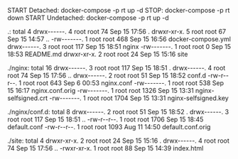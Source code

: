 START Detached:	docker-compose -p rt up -d
STOP: 	docker-compose -p rt down
START Undetached: docker-compose -p rt up -d


.:
total 4
drwx------. 4 root root  74 Sep 15 17:56 .
drwxr-xr-x. 5 root root  67 Sep 15 14:57 ..
-rw-------. 1 root root 468 Sep 15 16:56 docker-compose.yml
drwx------. 3 root root 117 Sep 15 18:51 nginx
-rw-------. 1 root root   0 Sep 15 18:53 README.md
drwxr-xr-x. 2 root root  24 Sep 15 15:16 site

./nginx:
total 16
drwx------. 3 root root  117 Sep 15 18:51 .
drwx------. 4 root root   74 Sep 15 17:56 ..
drwx------. 2 root root   51 Sep 15 18:52 conf.d
-rw-r--r--. 1 root root  643 Sep  6 00:53 nginx.conf
-rw-------. 1 root root  538 Sep 15 16:17 nginx.conf.orig
-rw-------. 1 root root 1326 Sep 15 13:31 nginx-selfsigned.crt
-rw-------. 1 root root 1704 Sep 15 13:31 nginx-selfsigned.key

./nginx/conf.d:
total 8
drwx------. 2 root root   51 Sep 15 18:52 .
drwx------. 3 root root  117 Sep 15 18:51 ..
-rw-r--r--. 1 root root 1706 Sep 15 18:45 default.conf
-rw-r--r--. 1 root root 1093 Aug 11 14:50 default.conf.orig

./site:
total 4
drwxr-xr-x. 2 root root 24 Sep 15 15:16 .
drwx------. 4 root root 74 Sep 15 17:56 ..
-rwxr-xr-x. 1 root root 88 Sep 15 14:39 index.html
